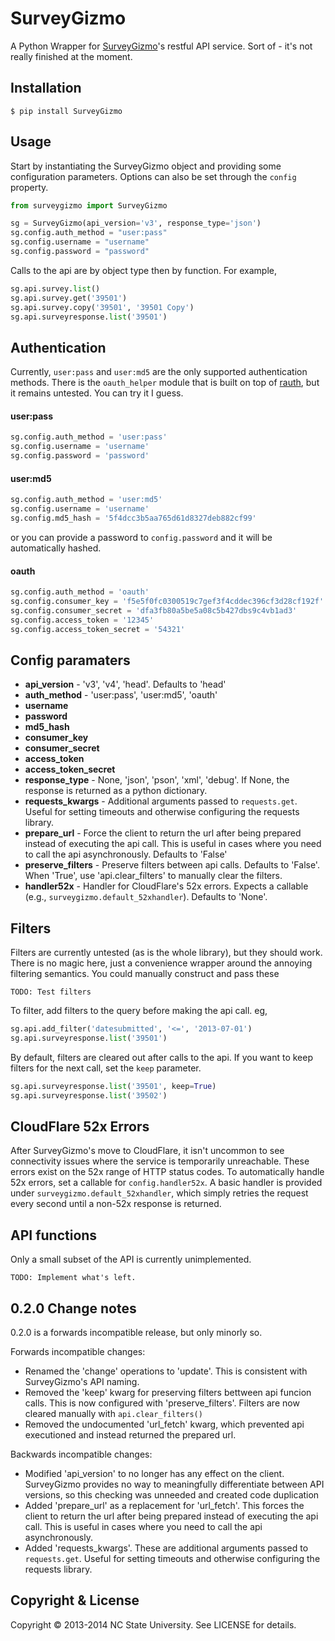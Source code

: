 
# SurveyGizmo

A Python Wrapper for [SurveyGizmo](http://developer.surveygizmo.com/rest-api-documentation/)'s restful API service. Sort of - it's not really finished at the moment.


## Installation

    $ pip install SurveyGizmo

## Usage

Start by instantiating the SurveyGizmo object and providing some configuration parameters. Options can also be set through the `config` property.

```python
from surveygizmo import SurveyGizmo

sg = SurveyGizmo(api_version='v3', response_type='json')
sg.config.auth_method = "user:pass"
sg.config.username = "username"
sg.config.password = "password"
```

Calls to the api are by object type then by function. For example,

```python
sg.api.survey.list()
sg.api.survey.get('39501')
sg.api.survey.copy('39501', '39501 Copy')
sg.api.surveyresponse.list('39501')
```

## Authentication

Currently, `user:pass` and `user:md5` are the only supported authentication methods. There is the `oauth_helper` module that is built on top of [rauth](https://github.com/litl/rauth), but it remains untested. You can try it I guess.

#### user:pass
```python
sg.config.auth_method = 'user:pass'
sg.config.username = 'username'
sg.config.password = 'password'
```

#### user:md5
```python
sg.config.auth_method = 'user:md5'
sg.config.username = 'username'
sg.config.md5_hash = '5f4dcc3b5aa765d61d8327deb882cf99'
```
or you can provide a password to `config.password` and it will be automatically hashed.

#### oauth
```python
sg.config.auth_method = 'oauth'
sg.config.consumer_key = 'f5e5f0fc0300519c7gef3f4cddec396cf3d28cf192f'
sg.config.consumer_secret = 'dfa3fb80a5be5a08c5b427dbs9c4vb1ad3'
sg.config.access_token = '12345'
sg.config.access_token_secret = '54321'
```

## Config paramaters

* **api_version** - 'v3', 'v4', 'head'. Defaults to 'head'
* **auth_method** - 'user:pass', 'user:md5', 'oauth'
* **username**
* **password**
* **md5_hash**
* **consumer_key**
* **consumer_secret**
* **access_token**
* **access_token_secret**
* **response_type** - None, 'json', 'pson', 'xml', 'debug'. If None, the response is returned as a python dictionary.
* **requests_kwargs** - Additional arguments passed to `requests.get`. Useful for setting timeouts and otherwise configuring the requests library.
* **prepare_url** - Force the client to return the url after being prepared instead of executing the api call. This is useful in cases where you need to call the api asynchronously. Defaults to 'False'
* **preserve_filters** - Preserve filters between api calls. Defaults to 'False'. When 'True', use 'api.clear_filters' to manually clear the filters.
* **handler52x** - Handler for CloudFlare's 52x errors. Expects a callable (e.g., `surveygizmo.default_52xhandler`). Defaults to 'None'.

## Filters

Filters are currently untested (as is the whole library), but they should work. There is no magic here, just a convenience wrapper around the annoying filtering semantics. You could manually construct and pass these 

    TODO: Test filters

To filter, add filters to the query before making the api call. eg,

```python
sg.api.add_filter('datesubmitted', '<=', '2013-07-01')
sg.api.surveyresponse.list('39501')
```

By default, filters are cleared out after calls to the api. If you want to keep filters for the next call, set the `keep` parameter.

```python
sg.api.surveyresponse.list('39501', keep=True)
sg.api.surveyresponse.list('39502')
```

## CloudFlare 52x Errors

After SurveyGizmo's move to CloudFlare, it isn't uncommon to see connectivity issues where the service is temporarily unreachable. These errors exist on the 52x range of HTTP status codes. To automatically handle 52x errors, set a callable for `config.handler52x`. A basic handler is provided under `surveygizmo.default_52xhandler`, which simply retries the request every second until a non-52x response is returned.


## API functions

Only a small subset of the API is currently unimplemented.

    TODO: Implement what's left.


## 0.2.0 Change notes

0.2.0 is a forwards incompatible release, but only minorly so.

Forwards incompatible changes:

- Renamed the 'change' operations to 'update'. This is consistent with SurveyGizmo's API naming.
- Removed the 'keep' kwarg for preserving filters bettween api funcion calls. This is now configured with 'preserve_filters'. Filters are now cleared manually with `api.clear_filters()`
- Removed the undocumented 'url_fetch' kwarg, which prevented api executioned and instead returned the prepared url.

Backwards incompatible changes:

- Modified 'api_version' to no longer has any effect on the client. SurveyGizmo provides no way to meaningfully differentiate between API versions, so this checking was unneeded and created code duplication
- Added 'prepare_url' as a replacement for 'url_fetch'. This forces the client to return the url after being prepared instead of executing the api call. This is useful in cases where you need to call the api asynchronously. 
- Added 'requests_kwargs'. These are additional arguments passed to `requests.get`. Useful for setting timeouts and otherwise configuring the requests library.


## Copyright & License
Copyright &copy; 2013-2014 NC State University. See LICENSE for details.


